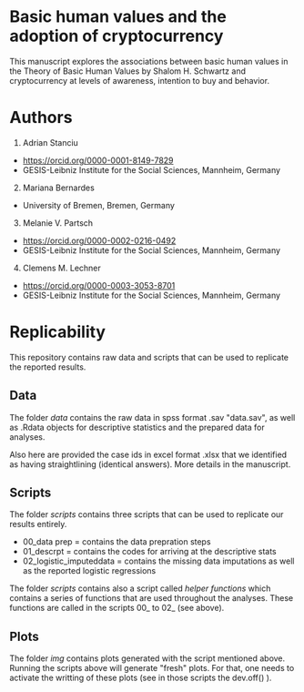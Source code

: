 # Basic human values and the adoption of cryptocurrency

This manuscript explores the associations between basic human values in the Theory of Basic Human Values by Shalom H. Schwartz and cryptocurrency at levels of awareness, intention to buy and behavior.

# Authors 

1) Adrian Stanciu
- https://orcid.org/0000-0001-8149-7829
- GESIS-Leibniz Institute for the Social Sciences, Mannheim, Germany

2) Mariana Bernardes
- University of Bremen, Bremen, Germany

3) Melanie V. Partsch 
- https://orcid.org/0000-0002-0216-0492
- GESIS-Leibniz Institute for the Social Sciences, Mannheim, Germany

4) Clemens M. Lechner
- https://orcid.org/0000-0003-3053-8701
- GESIS-Leibniz Institute for the Social Sciences, Mannheim, Germany

# Replicability

This repository contains raw data and scripts that can be used to replicate the reported results. 

## Data

The folder _data_ contains the raw data in spss format .sav "data.sav", as well as .Rdata objects for descriptive statistics and the prepared data for analyses. 

Also here are provided the case ids in excel format .xlsx that we identified as having straightlining (identical answers). More details in the manuscript. 

## Scripts

The folder _scripts_ contains three scripts that can be used to replicate our results entirely. 

- 00_data prep = contains the data prepration steps
- 01_descrpt = contains the codes for arriving at the descriptive stats 
- 02_logistic_imputeddata = contains the missing data imputations as well as the reported logistic regressions

The folder _scripts_ contains also a script called _helper functions_ which contains a series of functions that are used throughout the analyses. 
These functions are called in the scripts 00_ to 02_ (see above). 

## Plots

The folder _img_ contains plots generated with the script mentioned above. Running the scripts above will generate "fresh" plots. 
For that, one needs to activate the writting of these plots (see in those scripts the dev.off() ).

